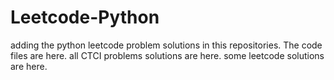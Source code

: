 # Leetcode-Python
adding the python leetcode problem solutions in this repositories. 
The code files are here.
all CTCI problems solutions are here.
some leetcode solutions are here.



































































































































































































































































































































































































































































